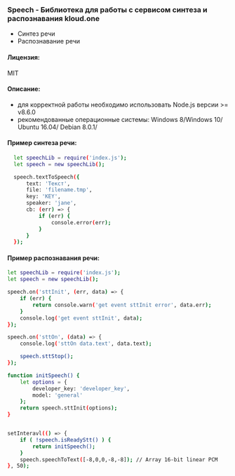 ### Speech - Библиотека для работы с сервисом синтеза и распознавания kloud.one

- Синтез речи
- Распознавание речи

#### Лицензия: 
MIT

#### Описание:
- для корректной работы необходимо использовать Node.js версии >= v8.6.0
- рекомендованные операционные системы: Windows 8/Windows 10/ Ubuntu 16.04/ Debian 8.0.1/


#### Пример синтеза речи:
```sh
  let speechLib = require('index.js');
  let speech = new speechLib();

  speech.textToSpeech({
      text: 'Текст',
      file: 'filename.tmp',
      key: 'KEY',
      speaker: 'jane',
      cb: (err) => {
          if (err) {
              console.error(err);
          }
      }
  });
```

#### Пример распознавания речи:
```sh
let speechLib = require('index.js');
let speech = new speechLib();

speech.on('sttInit', (err, data) => {
    if (err) {
        return console.warn('get event sttInit error', data.err);
    }
    console.log('get event sttInit', data);
});

speech.on('sttOn', (data) => {
    console.log('sttOn data.text', data.text);

    speech.sttStop();
});

function initSpeech() {
    let options = {
        developer_key: 'developer_key',
        model: 'general'
    };
    return speech.sttInit(options);
}


setInteravl(() => {
    if ( !speech.isReadyStt() ) {
        return initSpeech();
    }
    speech.speechToText([-8,0,0,-8,-8]); // Array 16-bit linear PCM 
}, 50);
```
